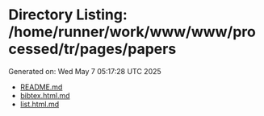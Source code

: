 # Directory Listing: /home/runner/work/www/www/processed/tr/pages/papers
Generated on: Wed May  7 05:17:28 UTC 2025

- [README.md](README.md)
- [bibtex.html.md](bibtex.html.md)
- [list.html.md](list.html.md)

